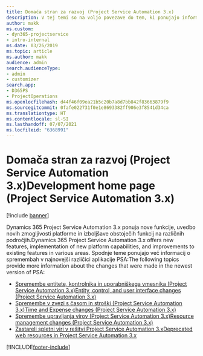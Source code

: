 ```yaml
---
title: Domača stran za razvoj (Project Service Automation 3.x)
description: V tej temi so na voljo povezave do tem, ki ponujajo informacije o razvoju za Dynamics 365 Project Service Automation (PSA) 3. x.
author: makk
ms.custom:
- dyn365-projectservice
- intro-internal
ms.date: 03/26/2019
ms.topic: article
ms.author: makk
audience: admin
search.audienceType:
- admin
- customizer
search.app:
- D365PS
- ProjectOperations
ms.openlocfilehash: d44f46f09ea21b5c20b7a8d7bb842f83663879f9
ms.sourcegitcommit: 0fafe022731f0e1e8693382ff906e3f8541d34ca
ms.translationtype: HT
ms.contentlocale: sl-SI
ms.lasthandoff: 07/07/2021
ms.locfileid: "6368991"
---
```

# <a name="development-home-page-project-service-automation-3x"></a><span data-ttu-id="d9c0e-103">Domača stran za razvoj (Project Service Automation 3.x)</span><span class="sxs-lookup"><span data-stu-id="d9c0e-103">Development home page (Project Service Automation 3.x)</span></span>

[!include [banner](../../includes/psa-now-project-operations.md)]

<span data-ttu-id="d9c0e-104">Dynamics 365 Project Service Automation 3.x ponuja nove funkcije, uvedbo novih zmogljivosti platforme in izboljšave obstoječih funkcij na različnih področjih.</span><span class="sxs-lookup"><span data-stu-id="d9c0e-104">Dynamics 365 Project Service Automation 3.x offers new features, implementation of new platform capabilities, and improvements to existing features in various areas.</span></span> <span data-ttu-id="d9c0e-105">Spodnje teme ponujajo več informacij o spremembah v najnovejši različici aplikacije PSA:</span><span class="sxs-lookup"><span data-stu-id="d9c0e-105">The following topics provide more information about the changes that were made in the newest version of PSA:</span></span>

- [<span data-ttu-id="d9c0e-106">Spremembe entitete, kontrolnika in uporabniškega vmesnika (Project Service Automation 3.x)</span><span class="sxs-lookup"><span data-stu-id="d9c0e-106">Entity, control, and user interface changes (Project Service Automation 3.x)</span></span>](../developer-guides/entity-changes-v3.x.md)
- [<span data-ttu-id="d9c0e-107">Spremembe v zvezi s časom in stroški (Project Service Automation 3.x)</span><span class="sxs-lookup"><span data-stu-id="d9c0e-107">Time and Expense changes (Project Service Automation 3.x)</span></span>](../developer-guides/time-expense-changes-v3.x.md)
- [<span data-ttu-id="d9c0e-108">Spremembe upravljanja virov (Project Service Automation 3.x)</span><span class="sxs-lookup"><span data-stu-id="d9c0e-108">Resource management changes (Project Service Automation 3.x)</span></span>](../developer-guides/resource-management-changes-v3.x.md)
- [<span data-ttu-id="d9c0e-109">Zastareli spletni viri v rešitvi Project Service Automation 3.x</span><span class="sxs-lookup"><span data-stu-id="d9c0e-109">Deprecated web resources in Project Service Automation 3.x</span></span>](../developer-guides/web-resources-deprecated-v3.x.md)


[!INCLUDE[footer-include](../../includes/footer-banner.md)]